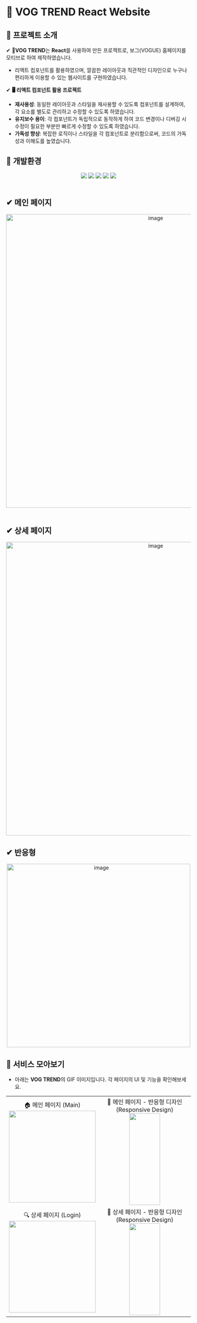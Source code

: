 # 👒 VOG TREND React Website

## 🚀 프로젝트 소개
✔ 👗**VOG TREND**는 **React**를 사용하여 만든 프로젝트로, 보그(VOGUE) 홈페이지를 모티브로 하여 제작하였습니다. </br>
* 리액트 컴포넌트를 활용하였으며, 깔끔한 레이아웃과 직관적인 디자인으로 누구나 편리하게 이용할 수 있는 웹사이트를 구현하였습니다.

✔ **🖥️ 리액트 컴포넌트 활용 프로젝트**
* **재사용성**: 동일한 레이아웃과 스타일을 재사용할 수 있도록 컴포넌트를 설계하여, 각 요소를 별도로 관리하고 수정할 수 있도록 하였습니다. 
* **유지보수 용이**: 각 컴포넌트가 독립적으로 동작하게 하여 코드 변경이나 디버깅 시 수정이 필요한 부분만 빠르게 수정할 수 있도록 하였습니다.
* **가독성 향상**: 복잡한 로직이나 스타일을 각 컴포넌트로 분리함으로써, 코드의 가독성과 이해도를 높였습니다.


## :high_brightness: 개발환경
<div align="center">
<img src="https://img.shields.io/badge/React-61DAFB?style=flat-square&logo=React&logoColor=black"/>
<img src="https://img.shields.io/badge/JavaScript-F7DF1E?style=flat-square&logo=javascript&logoColor=black"/>
<img src="https://img.shields.io/badge/HTML5-E34F26?style=flat-square&logo=html5&logoColor=white"/>
<img src="https://img.shields.io/badge/CSS3-1572B6?style=flat-square&logo=css3&logoColor=white"/>
<img src="https://img.shields.io/badge/GitHub-181717?style=flat-square&logo=GitHub&logoColor=white"/>
</div>
<br/>


## ✔ **메인 페이지**
<div align="center">
<img width="800" alt="image" src="https://github.com/user-attachments/assets/86beaa59-b3ac-42cd-be03-40cfa130db50" /><br/>
</div>
<br/>

## ✔ **상세 페이지**
<div align="center">
<img width="800" alt="image" src="https://github.com/user-attachments/assets/8285fc34-61c3-4a48-8b1c-6cefea5bec82" /><br/>
</div>

## ✔ **반응형**
<div align="center">
<img width="500" alt="image" src="https://github.com/user-attachments/assets/396449f2-2f29-4699-a5e7-de94903d562e" /><br/>
</div>

## 🎥 서비스 모아보기
* 아래는 **VOG TREND**의 GIF 이미지입니다. 각 페이지의 UI 및 기능을 확인해보세요.

<table width="100%">
  <tr>
    <td align="center" width="50%">
      🏠 메인 페이지 (Main)   
      <br>
      <img src="https://github.com/user-attachments/assets/1429f647-a27a-4ecc-b486-7424043c87c2" width="100%" height="250px">
    </td>
        <td align="center" width="50%">
      📱 메인 페이지 - 반응형 디자인 (Responsive Design)   
      <br>
      <img src="https://github.com/user-attachments/assets/c8786d07-b7cc-48cb-acd0-39351ebbdc17" width="60%" height="250px">
    </td>

  </tr>
  <tr>
    <td align="center" width="50%">
      🔍 상세 페이지 (Login)  
      <br>
      <img src="https://github.com/user-attachments/assets/c70e0d2f-304f-4204-a3e4-909b6339603f" width="100%" height="250px">
    </td>
    <td align="center" width="50%">
      📱 상세 페이지 - 반응형 디자인 (Responsive Design)  
      <br>
      <img src="https://github.com/user-attachments/assets/273d6ce4-7bb8-4f5d-ba54-3e39274e9732" width="60%" height="250px">
    </td>

  </tr>
</table>

